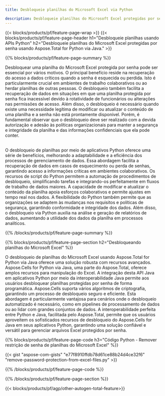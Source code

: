 ```yaml
---
title: Desbloqueie planilhas do Microsoft Excel via Python 

description: Desbloqueie planilhas do Microsoft Excel protegidas por senha por meio de seu aplicativo Python.
---
```


{{< blocks/products/pf/feature-page-wrap >}}
{{< blocks/products/pf/feature-page-header h1="Desbloqueie planilhas usando APIs Python" h2="Desbloqueie planilhas do Microsoft Excel protegidas por senha usando Aspose.Total for Python via Java." >}}

{{% blocks/products/pf/feature-page-summary %}}

Desbloquear uma planilha do Microsoft Excel protegida por senha pode ser essencial por vários motivos. O principal benefício reside na recuperação do acesso a dados críticos quando a senha é esquecida ou perdida. Isto é particularmente crucial em ambientes de trabalho colaborativos ou ao herdar planilhas de outras pessoas. O desbloqueio também facilita a recuperação de dados em situações em que uma planilha protegida por senha fica inacessível devido à rotatividade de funcionários ou alterações nas permissões de acesso. Além disso, o desbloqueio é necessário quando existe uma necessidade legítima de modificar ou atualizar o conteúdo de uma planilha e a senha não está prontamente disponível. Porém, é fundamental observar que o desbloqueio deve ser realizado com a devida autorização e adesão às políticas organizacionais para manter a segurança e integridade da planilha e das informações confidenciais que ela pode conter.<br /><br />


O desbloqueio de planilhas por meio de aplicativos Python oferece uma série de benefícios, melhorando a adaptabilidade e a eficiência dos processos de gerenciamento de dados. Essa abordagem facilita a recuperação de dados em casos de esquecimento ou perda de senhas, garantindo acesso a informações críticas em ambientes colaborativos. Os recursos de script do Python permitem a automação de procedimentos de desbloqueio, simplificando tarefas e integrando-os perfeitamente em fluxos de trabalho de dados maiores. A capacidade de modificar e atualizar o conteúdo da planilha apoia esforços colaborativos e permite ajustes em tempo real nos dados. A flexibilidade do Python também permite que as organizações se adaptem às mudanças nos requisitos e políticas de segurança, garantindo conformidade e integridade dos dados. Além disso, o desbloqueio via Python auxilia na análise e geração de relatórios de dados, aumentando a utilidade dos dados da planilha em processos analíticos.

{{% /blocks/products/pf/feature-page-summary  %}}


{{% blocks/products/pf/feature-page-section  h2="Desbloqueando planilhas do Microsoft Excel" %}}

O desbloqueio de planilhas do Microsoft Excel usando Aspose.Total for Python via Java oferece uma solução robusta com recursos avançados. Aspose.Cells for Python via Java, uma parte do Aspose.Total, oferece amplos recursos para manipulação do Excel. A integração desta API Java em aplicativos Python por meio da interoperabilidade Java permite aos usuários desbloquear planilhas protegidas por senha de forma programática. Aspose.Cells suporta vários algoritmos de criptografia, garantindo um processo de desbloqueio seguro e eficiente. Esta abordagem é particularmente vantajosa para cenários onde o desbloqueio automatizado é necessário, como em pipelines de processamento de dados ou ao lidar com grandes conjuntos de dados. A interoperabilidade perfeita entre Python e Java, facilitada pelo Aspose.Total, permite que os usuários aproveitem os sofisticados recursos de desbloqueio do Aspose.Cells for Java em seus aplicativos Python, garantindo uma solução confiável e versátil para gerenciar arquivos Excel protegidos por senha.

{{% blocks/products/pf/feature-page-code h3="Código Python - Remover restrição de senha de planilhas do Microsoft Excel" %}}

{{< gist "aspose-com-gists" "e77f8910ffdb78d61ce88b24d4ce32f6" "remove-password-protection-from-excel-files.py" >}}

{{% /blocks/products/pf/feature-page-code  %}}

{{% /blocks/products/pf/feature-page-section %}}

{{< blocks/products/pf/agp/other-autogen-total-feature>}}